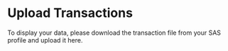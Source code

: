 # Upload Transactions

To display your data, please download the transaction file from your SAS profile and upload it here.
